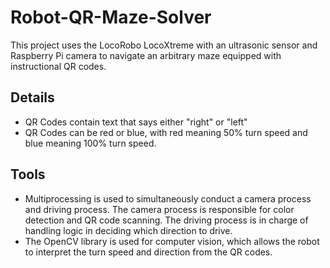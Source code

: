 # Robot-QR-Maze-Solver
This project uses the LocoRobo LocoXtreme with an ultrasonic sensor and Raspberry Pi camera to navigate an arbitrary maze equipped with instructional QR codes.

<h2>Details</h2>
<ul>
  <li>QR Codes contain text that says either "right" or "left"</li>
  <li>QR Codes can be red or blue, with red meaning 50% turn speed and blue meaning 100% turn speed.</li>
</ul>

<h2>Tools</h2>
<ul>
  <li>Multiprocessing is used to simultaneously conduct a camera process and driving process. The camera process is responsible for color detection and QR code scanning. The driving process is in charge of handling logic in deciding which direction to drive.</li>
  <li>The OpenCV library is used for computer vision, which allows the robot to interpret the turn speed and direction from the QR codes.</li>
</ul>
